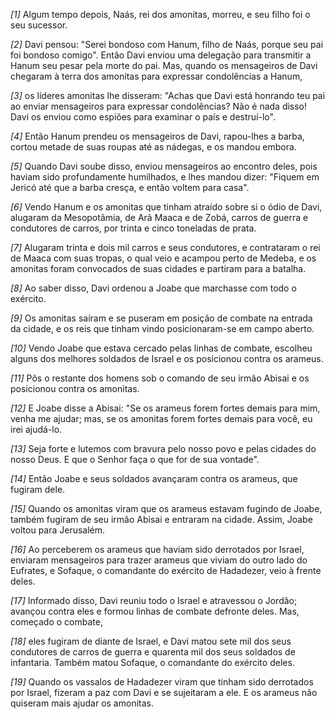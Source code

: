 *[1]* Algum tempo depois, Naás, rei dos amonitas, morreu, e seu filho foi o seu sucessor.

*[2]* Davi pensou: "Serei bondoso com Hanum, filho de Naás, porque seu pai foi bondoso comigo". Então Davi enviou uma delegação para transmitir a Hanum seu pesar pela morte do pai. Mas, quando os mensageiros de Davi chegaram à terra dos amonitas para expressar condolências a Hanum,

*[3]* os líderes amonitas lhe disseram: "Achas que Davi está honrando teu pai ao enviar mensageiros para expressar condolências? Não é nada disso! Davi os enviou como espiões para examinar o país e destruí-lo".

*[4]* Então Hanum prendeu os mensageiros de Davi, rapou-lhes a barba, cortou metade de suas roupas até as nádegas, e os mandou embora.

*[5]* Quando Davi soube disso, enviou mensageiros ao encontro deles, pois haviam sido profundamente humilhados, e lhes mandou dizer: "Fiquem em Jericó até que a barba cresça, e então voltem para casa".

*[6]* Vendo Hanum e os amonitas que tinham atraído sobre si o ódio de Davi, alugaram da Mesopotâmia, de Arã Maaca e de Zobá, carros de guerra e condutores de carros, por trinta e cinco toneladas de prata.

*[7]* Alugaram trinta e dois mil carros e seus condutores, e contrataram o rei de Maaca com suas tropas, o qual veio e acampou perto de Medeba, e os amonitas foram convocados de suas cidades e partiram para a batalha.

*[8]* Ao saber disso, Davi ordenou a Joabe que marchasse com todo o exército.

*[9]* Os amonitas saíram e se puseram em posição de combate na entrada da cidade, e os reis que tinham vindo posicionaram-se em campo aberto.

*[10]* Vendo Joabe que estava cercado pelas linhas de combate, escolheu alguns dos melhores soldados de Israel e os posicionou contra os arameus.

*[11]* Pôs o restante dos homens sob o comando de seu irmão Abisai e os posicionou contra os amonitas.

*[12]* E Joabe disse a Abisai: "Se os arameus forem fortes demais para mim, venha me ajudar; mas, se os amonitas forem fortes demais para você, eu irei ajudá-lo.

*[13]* Seja forte e lutemos com bravura pelo nosso povo e pelas cidades do nosso Deus. E que o Senhor faça o que for de sua vontade".

*[14]* Então Joabe e seus soldados avançaram contra os arameus, que fugiram dele.

*[15]* Quando os amonitas viram que os arameus estavam fugindo de Joabe, também fugiram de seu irmão Abisai e entraram na cidade. Assim, Joabe voltou para Jerusalém.

*[16]* Ao perceberem os arameus que haviam sido derrotados por Israel, enviaram mensageiros para trazer arameus que viviam do outro lado do Eufrates, e Sofaque, o comandante do exército de Hadadezer, veio à frente deles.

*[17]* Informado disso, Davi reuniu todo o Israel e atravessou o Jordão; avançou contra eles e formou linhas de combate defronte deles. Mas, começado o combate,

*[18]* eles fugiram de diante de Israel, e Davi matou sete mil dos seus condutores de carros de guerra e quarenta mil dos seus soldados de infantaria. Também matou Sofaque, o comandante do exército deles.

*[19]* Quando os vassalos de Hadadezer viram que tinham sido derrotados por Israel, fizeram a paz com Davi e se sujeitaram a ele. E os arameus não quiseram mais ajudar os amonitas.

